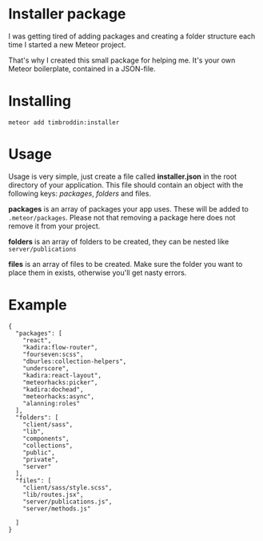 # Installer package
I was getting tired of adding packages and creating a folder structure each time I started a new Meteor project.

That's why I created this small package for helping me. It's your own Meteor boilerplate, contained in a JSON-file.

# Installing
	
	meteor add timbroddin:installer
	
# Usage
Usage is very simple, just create a file called **installer.json** in the root directory of your application. This file should contain an object with the following keys: *packages*, *folders* and files.

**packages** is an array of packages your app uses. These will be added to `.meteor/packages`. Please not that removing a package here does not remove it from your project.

**folders** is an array of folders to be created, they can be nested like `server/publications`

**files** is an array of files to be created. Make sure the folder you want to place them in exists, otherwise you'll get nasty errors.

# Example

	{
	  "packages": [
		"react",
		"kadira:flow-router",
		"fourseven:scss",
		"dburles:collection-helpers",
		"underscore",
		"kadira:react-layout",
		"meteorhacks:picker",
		"kadira:dochead",
		"meteorhacks:async",
		"alanning:roles"
	  ],
	  "folders": [
		"client/sass",
		"lib",
		"components",
		"collections",
		"public",
		"private",
		"server"
	  ],
	  "files": [
		"client/sass/style.scss",
		"lib/routes.jsx",
		"server/publications.js",
		"server/methods.js"

	  ]
	}
